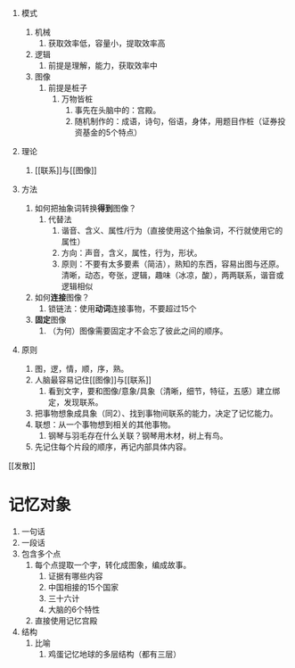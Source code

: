 1. 模式
	1. 机械
		1. 获取效率低，容量小，提取效率高
	2. 逻辑
		1. 前提是理解，能力，获取效率中
	3. 图像
		1. 前提是桩子
			1. 万物皆桩
				1. 事先在头脑中的：宫殿。
				2. 随机制作的：成语，诗句，俗语，身体，用题目作桩（证券投资基金的5个特点）

2. 理论
	1. [[联系]]与[[图像]]
3. 方法
	1. 如何把抽象词转换**得到**图像？
		1. 代替法
			1. 谐音、含义、属性/行为（直接使用这个抽象词，不行就使用它的属性）
			2. 方向：声音，含义，属性，行为，形状。
			3. 原则：不要有太多要素（简洁），熟知的东西，容易出图与还原。清晰，动态，夸张，逻辑，趣味（冰凉，酸），两两联系，谐音或逻辑相似
	2. 如何**连接**图像？
		1. 锁链法：使用**动词**连接事物，不要超过15个
	3. **固定**图像
		1. （为何）图像需要固定才不会忘了彼此之间的顺序。
4. 原则
	1. 图，逻，情，顺，序，熟。
	2. 人脑最容易记住[[图像]]与[[联系]]
		1. 看到文字，要和图像/意象/具象（清晰，细节，特征，五感）建立绑定，发现联系。
	3. 把事物想象成具象（同2）、找到事物间联系的能力，决定了记忆能力。
	4. 联想：从一个事物想到相关的其他事物。
		1. 钢琴与羽毛存在什么关联？钢琴用木材，树上有鸟。
	5. 先记住每个片段的顺序，再记内部具体内容。

[[发散]]

# 记忆对象
1. 一句话
2. 一段话
3. 包含多个点
	1. 每个点提取一个字，转化成图象，编成故事。
		1. 证据有哪些内容
		2. 中国相接的15个国家
		3. 三十六计
		4. 大脑的6个特性
	2. 直接使用记忆宫殿
4. 结构
	1. 比喻
		1. 鸡蛋记忆地球的多层结构（都有三层）